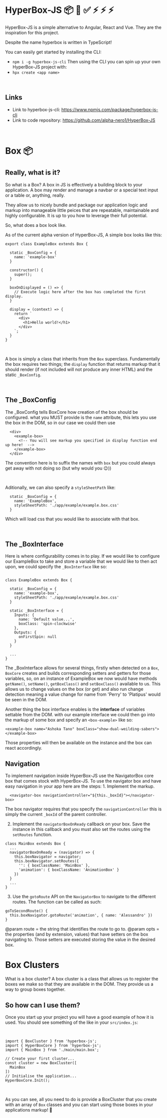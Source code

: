 # HyperBox-JS 📦 🚀 ✅ ⚡️ ⚡️ ⚡️

HyperBox-JS is a simple alternative to Angular, React and Vue. They are the inspiration for this project.

Despite the name hyperbox is written in TypeScript!

You can easily get started by installing the CLI:
- `npm i -g hyperbox-js-cli`
Then using the CLI you can spin up your own HyperBox-JS project with:
- `hpx create <app name>`

&nbsp;

## Links
- Link to hyperbox-js-cli: https://www.npmjs.com/package/hyperbox-js-cli
- Link to code repository: https://github.com/alpha-nero1/HyperBox-JS

&nbsp;

# Box 📦

## Really, what is it?

So what is a Box? A box in JS is effectively a building block to your application. A box may render and manage a navbar or a special text input or a table or, anything, really.

They allow us to nicely bundle and package our application logic and markup into manageable little peices that are repeatable, maintainable and highly configurable. It is up to you how to leverage their full potential.

So, what does a box look like.

As of the current alpha version of HyperBox-JS, A simple box looks like this:

```
export class ExampleBox extends Box {

  static _BoxConfig = {
    name: 'example-box'
  }

  constructor() {
    super();
  }

  boxOnDisplayed = () => {
    // Execute logic here after the box has completed the first display.
  }

  display = (context) => {
    return `
      <div>
        <h1>Hello world!</h1>
      </div>
    `;
  }
}
```

&nbsp;

A box is simply a class that inherits from the `Box` superclass. Fundamentally the box requires two things; the `display` function that returns markup that it should render (if not included will not produce any inner HTML) and the static `_BoxConfig`.

&nbsp;

## The _BoxConfig

The _BoxConfig tells BoxCore how creation of the box should be configured. what you MUST provide is the `name` attribute, this lets you use the box in the DOM, so in our case we could then use

```
  <div>
    <example-box>
      <!-- You will see markup you specified in display function end up here!  -->
    </example-box>
  </div>
```

The convention here is to suffix the names with `box` but you could always get away with not doing so (but why would you 😉))

&nbsp;

Aditionally, we can also specify a `styleSheetPath` like:

```
  static _BoxConfig = {
    name: 'ExampleBox',
    styleSheetPath: './app/example/example.box.css'
  }
```

Which will load css that you would like to associate with that box.

&nbsp;

## The _BoxInterface

Here is where configurability comes in to play. If we would like to configure our ExampleBox to take and store a variable that we would like to then act upon, we could specify the `_BoxInterface` like so:

```

class ExampleBox extends Box {

  static _BoxConfig = {
    name: 'example-box',
    styleSheetPath: './app/example/example.box.css'
  }

  static _BoxInterface = {
    Inputs: {
      name: 'Default value...',
      boxClass: 'spin-clockwise'
    },
    Outputs: {
      onFirstSpin: null
    }
  }

  ...
}

```

The _BoxInterface allows for several things, firstly when detected on a `Box`, `BoxCore` creates and builds corresponding setters and getters for those variables, so, on an instance of ExampleBox we now would have methods `getName()`, `setName()`, `getBoxClass()` and `setBoxClass()` available to us. This allows us to change values on the box (or get) and also run change detection meaning a value change for name from 'Perry' to 'Platipus' would be seen in the DOM.

Another thing the box interface enables is the **interface** of variables settable from the DOM. with our example interface we could then go into the markup of some box and specify an `<box-example>` like so:


```
<example-box name="Ashoka Tano" boxClass="show-dual-weilding-sabers"></example-box>
```

Those properties will then be available on the instance and the box can react accordingly.


## Navigation

To implement navigation inside HyperBox-JS use the NavigatorBox core box that comes stock with HyperBox-JS.
To use the navigator box and have easy navigation in your app here are the steps:
  1. Implement the markup.

  ```
    <navigator-box navigationController="${this._boxId}"></navigator-box>
  ```

  The box navigator requires that you specify the `navigationController` this is simply the current `_boxId` of the parent controller.

  2. Implement the `navigatorBoxOnReady` callback on your box. Save the instance in this callback and you must also set the routes using the `setRoutes` function.

  ```
  class MainBox extends Box {
    ...
    navigatorBoxOnReady = (navigator) => {
      this.boxNavigator = navigator;
      this.boxNavigator.setRoutes({
        '': { boxClassName: 'MainBox' },
        'animation': { boxClassName: 'AnimationBox' }
      })
    }
    ...
  }
  ```

  3. Use the `gotoRoute` API on the `NavigatorBox` to navigate to the different routes. The function can be called as such:

  ```
  goToSecondRoute() {
    this.boxNavigator.gotoRoute('animation', { name: 'Alessandro' })
  }
  ```

  @param route = the string that identifies the route to go to.
  @param opts = the properties (and by extension, values) that have setters on the box navigating to. Those setters are executed storing the value in the desired box.

# Box Clusters
What is a box cluster? A box cluster is a class that allows us to register the boxes we make so that they are available in the DOM. They provide us a way to group boxes together.

## So how can I use them?
Once you start up your project you will have a good example of how it is used.
You should see something of the like in your `src/index.js`:

&nbsp;

```
import { BoxCluster } from 'hyperbox-js';
import { HyperBoxCore } from 'hyperbox-js';
import { MainBox } from './main/main.box';

// Create your first cluster...
const cluster = new BoxCluster([
  MainBox
])
// Initialise the application...
HyperBoxCore.Init();
```

&nbsp;

As you can see, all you need to do is provide a BoxCluster that you create with an array of `Box` classes and you can start using those boxes in your applications markup! 🚀
